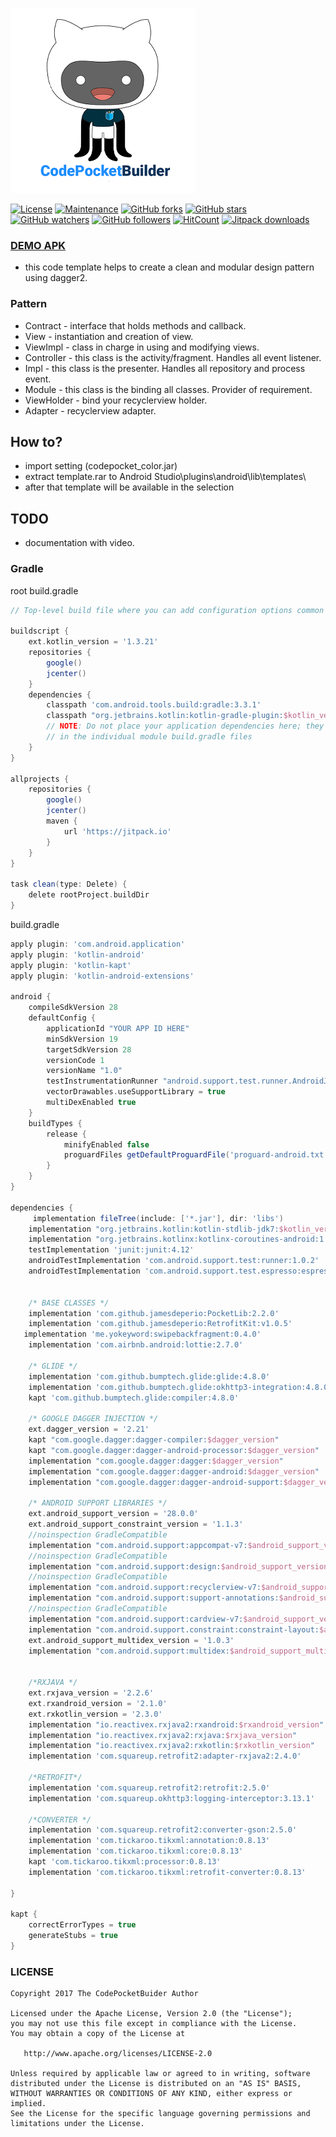 
![alt text](https://github.com/jamesdeperio/CodePocketBuilder/blob/master/code.png "CodePocketBuilder")

[![License](https://img.shields.io/badge/License%20-Apache%202-337ab7.svg)](https://www.apache.org/licenses/LICENSE-2.0)
[![Maintenance](https://img.shields.io/badge/Maintained%3F-yes-green.svg)](https://GitHub.com/jamesdeperio/CodePocketBuilder/graphs/commit-activity)
[![GitHub forks](https://img.shields.io/github/forks/jamesdeperio/CodePocketBuilder.svg?style=social&label=Fork&maxAge=2592000)](https://GitHub.com/jamesdeperio/CodePocketBuilder/network/)
[![GitHub stars](https://img.shields.io/github/stars/jamesdeperio/CodePocketBuilder.svg?style=social&label=Star&maxAge=2592000)](https://GitHub.com/jamesdeperio/CodePocketBuilder/stargazers/)
[![GitHub watchers](https://img.shields.io/github/watchers/jamesdeperio/CodePocketBuilder.svg?style=social&label=Watch&maxAge=2592000)](https://GitHub.com/jamesdeperio/CodePocketBuilder/watchers/)
[![GitHub followers](https://img.shields.io/github/followers/jamesdeperio.svg?style=social&label=Follow&maxAge=2592000)](https://github.com/jamesdeperio?tab=followers)
[![HitCount](http://hits.dwyl.io/jamesdeperio/CodePocketBuilder.svg)](http://hits.dwyl.io/jamesdeperio/CodePocketBuilder)
[![Jitpack downloads](https://jitpack.io/v/jamesdeperio/CodePocketBuilder/month.svg)](https://jitpack.io/#jamesdeperio/CodePocketBuilder)

### [DEMO APK](https://github.com/jamesdeperio/CodePocketBuilderDemo/blob/master/app-debug.apk)
- this code template helps to create a clean and modular design pattern using dagger2.
### Pattern
* Contract - interface that holds methods and callback.
* View - instantiation and creation of view.
* ViewImpl - class in charge in using and modifying views.
* Controller - this class is the activity/fragment. Handles all event listener.
* Impl - this class is the presenter. Handles all repository and process event.
* Module - this class is the binding all classes. Provider of requirement.
* ViewHolder - bind your recyclerview holder.
* Adapter - recyclerview adapter.

## How to?
* import setting (codepocket_color.jar)
* extract template.rar to Android Studio\plugins\android\lib\templates\
* after that template will be available in the selection
## TODO
* documentation with video.
### Gradle
root build.gradle
``` gradle
// Top-level build file where you can add configuration options common to all sub-projects/modules.

buildscript {
    ext.kotlin_version = '1.3.21'
    repositories {
        google()
        jcenter()
    }
    dependencies {
        classpath 'com.android.tools.build:gradle:3.3.1'
        classpath "org.jetbrains.kotlin:kotlin-gradle-plugin:$kotlin_version"
        // NOTE: Do not place your application dependencies here; they belong
        // in the individual module build.gradle files
    }
}

allprojects {
    repositories {
        google()
        jcenter()
        maven {
            url 'https://jitpack.io'
        }
    }
}

task clean(type: Delete) {
    delete rootProject.buildDir
}

```
build.gradle
``` gradle
apply plugin: 'com.android.application'
apply plugin: 'kotlin-android'
apply plugin: 'kotlin-kapt'
apply plugin: 'kotlin-android-extensions'

android {
    compileSdkVersion 28
    defaultConfig {
        applicationId "YOUR APP ID HERE"
        minSdkVersion 19
        targetSdkVersion 28
        versionCode 1
        versionName "1.0"
        testInstrumentationRunner "android.support.test.runner.AndroidJUnitRunner"
        vectorDrawables.useSupportLibrary = true
        multiDexEnabled true
    }
    buildTypes {
        release {
            minifyEnabled false
            proguardFiles getDefaultProguardFile('proguard-android.txt'), 'proguard-rules.pro'
        }
    }
}

dependencies {
     implementation fileTree(include: ['*.jar'], dir: 'libs')
    implementation "org.jetbrains.kotlin:kotlin-stdlib-jdk7:$kotlin_version"
    implementation "org.jetbrains.kotlinx:kotlinx-coroutines-android:1.1.1"
    testImplementation 'junit:junit:4.12'
    androidTestImplementation 'com.android.support.test:runner:1.0.2'
    androidTestImplementation 'com.android.support.test.espresso:espresso-core:3.0.2'


    /* BASE CLASSES */
    implementation 'com.github.jamesdeperio:PocketLib:2.2.0'
    implementation 'com.github.jamesdeperio:RetrofitKit:v1.0.5'
   implementation 'me.yokeyword:swipebackfragment:0.4.0'
    implementation 'com.airbnb.android:lottie:2.7.0'
    
    /* GLIDE */
    implementation 'com.github.bumptech.glide:glide:4.8.0'
    implementation 'com.github.bumptech.glide:okhttp3-integration:4.8.0'
    kapt 'com.github.bumptech.glide:compiler:4.8.0'

    /* GOOGLE DAGGER INJECTION */
    ext.dagger_version = '2.21'
    kapt "com.google.dagger:dagger-compiler:$dagger_version"
    kapt "com.google.dagger:dagger-android-processor:$dagger_version"
    implementation "com.google.dagger:dagger:$dagger_version"
    implementation "com.google.dagger:dagger-android:$dagger_version"
    implementation "com.google.dagger:dagger-android-support:$dagger_version"

    /* ANDROID SUPPORT LIBRARIES */
    ext.android_support_version = '28.0.0'
    ext.android_support_constraint_version = '1.1.3'
    //noinspection GradleCompatible
    implementation "com.android.support:appcompat-v7:$android_support_version"
    //noinspection GradleCompatible
    implementation "com.android.support:design:$android_support_version"
    //noinspection GradleCompatible
    implementation "com.android.support:recyclerview-v7:$android_support_version"
    implementation "com.android.support:support-annotations:$android_support_version"
    //noinspection GradleCompatible
    implementation "com.android.support:cardview-v7:$android_support_version"
    implementation "com.android.support.constraint:constraint-layout:$android_support_constraint_version"
    ext.android_support_multidex_version = '1.0.3'
    implementation "com.android.support:multidex:$android_support_multidex_version"


    /*RXJAVA */
    ext.rxjava_version = '2.2.6'
    ext.rxandroid_version = '2.1.0'
    ext.rxkotlin_version = '2.3.0'
    implementation "io.reactivex.rxjava2:rxandroid:$rxandroid_version"
    implementation "io.reactivex.rxjava2:rxjava:$rxjava_version"
    implementation "io.reactivex.rxjava2:rxkotlin:$rxkotlin_version"
    implementation 'com.squareup.retrofit2:adapter-rxjava2:2.4.0'

    /*RETROFIT*/
    implementation 'com.squareup.retrofit2:retrofit:2.5.0'
    implementation 'com.squareup.okhttp3:logging-interceptor:3.13.1'
    
    /*CONVERTER */
    implementation 'com.squareup.retrofit2:converter-gson:2.5.0'
    implementation 'com.tickaroo.tikxml:annotation:0.8.13'
    implementation 'com.tickaroo.tikxml:core:0.8.13'
    kapt 'com.tickaroo.tikxml:processor:0.8.13'
    implementation 'com.tickaroo.tikxml:retrofit-converter:0.8.13'

}

kapt {
    correctErrorTypes = true
    generateStubs = true
}
```
### LICENSE
```
Copyright 2017 The CodePocketBuider Author

Licensed under the Apache License, Version 2.0 (the "License");
you may not use this file except in compliance with the License.
You may obtain a copy of the License at

   http://www.apache.org/licenses/LICENSE-2.0

Unless required by applicable law or agreed to in writing, software
distributed under the License is distributed on an "AS IS" BASIS,
WITHOUT WARRANTIES OR CONDITIONS OF ANY KIND, either express or implied.
See the License for the specific language governing permissions and
limitations under the License.
```
